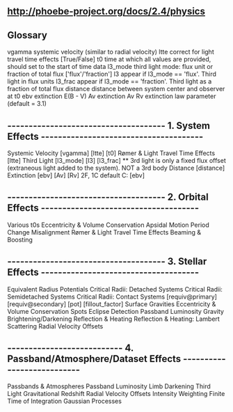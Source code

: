 ##  http://phoebe-project.org/docs/2.4/physics

## Glossary
vgamma      systemic velocity (similar to radial velocity)
ltte        correct for light travel time effects [True/False]
t0          time at which all values are provided, should set to the start of time data
l3_mode     third light mode: flux unit or fraction of total flux ['flux'/'fraction']
    l3          appear if l3_mode == 'flux'. Third light in flux units
    l3_frac     appear if l3_mode == 'fraction'. Third light as a fraction of total flux
distance    distance between system center and observer at t0
ebv         extinction E(B - V)
Av          extinction Av
Rv          extinction law parameter (default = 3.1)


## ------------------------------------- 1. System Effects --------------------------------------
Systemic Velocity [vgamma] [ltte] [t0]
    <!-- http://phoebe-project.org/docs/2.4/tutorials/vgamma -->
Rømer & Light Travel Time Effects [ltte]
    <!-- http://phoebe-project.org/docs/2.4/tutorials/ltte -->
Third Light [l3_mode] [l3] [l3_frac]
    <!-- http://phoebe-project.org/docs/2.4/tutorials/l3 -->
    ** 3rd light is only a fixed flux offset (extraneous light added to the system). NOT a 3rd body
Distance [distance]
    <!-- http://phoebe-project.org/docs/2.4/tutorials/distance -->
Extinction [ebv] [Av] [Rv]
    <!-- http://phoebe-project.org/docs/2.4/tutorials/ebv_Av_Rv -->
    2F, 1C
    default C: [ebv]

## ------------------------------------- 2. Orbital Effects -------------------------------------
Various t0s
Eccentricity & Volume Conservation
Apsidal Motion
Period Change
Misalignment
Rømer & Light Travel Time Effects
Beaming & Boosting

## ------------------------------------- 3. Stellar Effects -------------------------------------
Equivalent Radius
Potentials
Critical Radii: Detached Systems
Critical Radii: Semidetached Systems
Critical Radii: Contact Systems [requiv@primary] [requiv@secondary] [pot] [fillout_factor]
    <!-- http://phoebe-project.org/docs/2.4/tutorials/requiv_crit_contact -->
Surface Gravities
Eccentricity & Volume Conservation
Spots
Eclipse Detection
Passband Luminosity
Gravity Brightening/Darkening
Reflection & Heating
Reflection & Heating: Lambert Scattering
Radial Velocity Offsets

## --------------------------- 4. Passband/Atmosphere/Dataset Effects ---------------------------
Passbands & Atmospheres
Passband Luminosity
Limb Darkening
Third Light
Gravitational Redshift
Radial Velocity Offsets
Intensity Weighting
Finite Time of Integration
Gaussian Processes